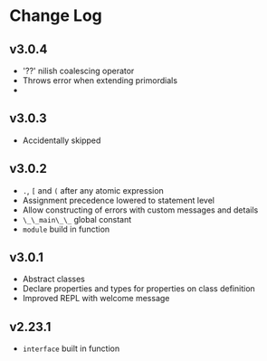 # Change Log

## v3.0.4
 - '??' nilish coalescing operator
 - Throws error when extending primordials
 - 

## v3.0.3
 - Accidentally skipped

## v3.0.2
 - `.`, `[` and `(` after any atomic expression
 - Assignment precedence lowered to statement level
 - Allow constructing of errors with custom messages and details
 - `\_\_main\_\_` global constant
 - `module` build in function

## v3.0.1
 - Abstract classes
 - Declare properties and types for properties on class definition
 - Improved REPL with welcome message

## v2.23.1
 - `interface` built in function
 